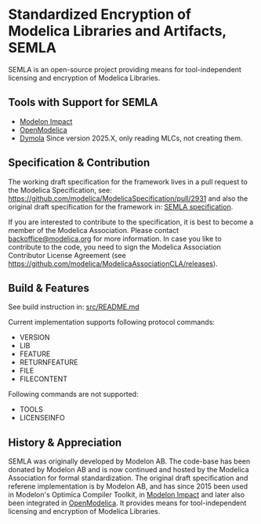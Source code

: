# Standardized Encryption of Modelica Libraries and Artifacts, SEMLA

SEMLA is an open-source project providing means for tool-independent licensing and encryption of Modelica Libraries. 

## Tools with Support for SEMLA

- [Modelon Impact](https://modelon.com/modelon-impact/)
- [OpenModelica](https://openmodelica.org)
- [Dymola](https://www.3ds.com/products/catia/dymola) Since version 2025.X, only reading MLCs, not creating them.

## Specification & Contribution

The working draft specification for the framework lives in a pull request to the Modelica Specification, see: https://github.com/modelica/ModelicaSpecification/pull/2931 and also the original draft specification for the framework in: [SEMLA specification](doc/SEMLA.md). 

If you are interested to contribute to the specification, it is best to become a member of the Modelica Association. Please contact backoffice@modelica.org for more information. In case you like to contribute to the code, you need to sign the Modelica Association Contributor License Agreement (see https://github.com/modelica/ModelicaAssociationCLA/releases).

## Build & Features

See build instruction in: [src/README.md](src/README.md)

Current implementation supports following protocol commands:
  * VERSION
  * LIB
  * FEATURE 
  * RETURNFEATURE 
  * FILE
  * FILECONTENT

Following commands are not supported:
  * TOOLS
  * LICENSEINFO
  
## History & Appreciation
  
SEMLA was originally developed by Modelon AB. The code-base has been donated by Modelon AB and is now continued and hosted by the Modelica Association for formal standardization. The original draft specification and referene implementation is by Modelon AB, and has since 2015 been used in Modelon's Optimica Compiler Toolkit, in [Modelon Impact](https://modelon.com/modelon-impact/) and later also been integrated in [OpenModelica](https://openmodelica.org). It provides means for tool-independent licensing and encryption of Modelica Libraries. 

